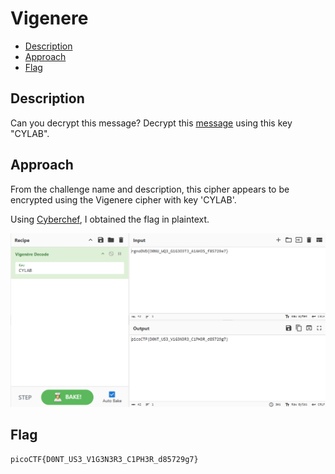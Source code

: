 # Vigenere

- [Description](#description)
- [Approach](#approach)
- [Flag](#flag)

## Description

Can you decrypt this message?
Decrypt this [message](https://artifacts.picoctf.net/c/159/cipher.txt) using this key "CYLAB".

## Approach

From the challenge name and description, this cipher appears to be encrypted using the Vigenere cipher with key 'CYLAB'.

Using [Cyberchef](https://cyberchef.net/#recipe=Vigen%C3%A8re_Decode('CYLAB')&input=cmdub0RWRHtPME5VX1dRM19HMUczTzNUM19BMUFIM1NfZjg1NzI5ZTd9&ieol=CRLF&oeol=CRLF), I obtained the flag in plaintext.

<p align="center">
  <img src="https://raw.githubusercontent.com/DarrenPea/picoCTF_writeups/refs/heads/main/picoCTF-2022/Cryptography/Vigenere/img/flag.png" />
</p>

## Flag

`picoCTF{D0NT_US3_V1G3N3R3_C1PH3R_d85729g7}`